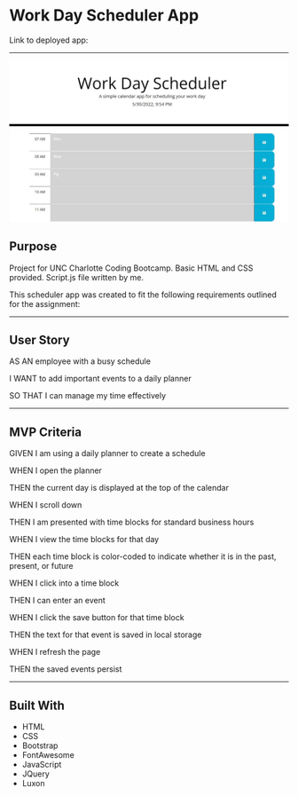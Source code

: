 # Work Day Scheduler App

Link to deployed app: 

---

![Example Screenshot](./assets/images/screenshot1.JPG)


## Purpose
Project for UNC Charlotte Coding Bootcamp.
Basic HTML and CSS provided. Script.js file written by me.

This scheduler app was created to fit the following requirements outlined for the assignment:

---


## User Story
AS AN employee with a busy schedule

I WANT to add important events to a daily planner

SO THAT I can manage my time effectively

---

## MVP Criteria
GIVEN I am using a daily planner to create a schedule

WHEN I open the planner

THEN the current day is displayed at the top of the calendar

WHEN I scroll down

THEN I am presented with time blocks for standard business hours

WHEN I view the time blocks for that day

THEN each time block is color-coded to indicate whether it is in the past, present, or future

WHEN I click into a time block

THEN I can enter an event

WHEN I click the save button for that time block

THEN the text for that event is saved in local storage

WHEN I refresh the page

THEN the saved events persist

---

## Built With
* HTML
* CSS
* Bootstrap
* FontAwesome
* JavaScript
* JQuery
* Luxon